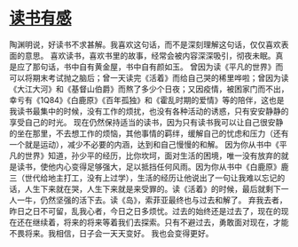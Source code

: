 # [读书有感](https://github.com/platojobs/SFLOG/issues/209)

陶渊明说，好读书不求甚解。我喜欢这句话，而不是深刻理解这句话，仅仅喜欢表面的意思。
喜欢读书，喜欢书里的故事，经常会被内容深深吸引，彻夜未眠。真是应了那句话，书中自有黄金屋，书中自有颜如玉。
曾因为读《平凡的世界》而可以将期末考试抛之脑后；曾一天读完《活着》而给自己哭的稀里哗啦；曾因为读《大江大河》和《基督山伯爵》而熬了多少个日夜；又因疫情，被困家门而不出，幸亏有《1Q84》《白鹿原》《百年孤独》和《霍乱时期的爱情》等的陪伴，这也是我读书最集中的时候，没有工作的烦扰，也没有各种活动的诱惑，只有安安静静的享受自己的时光。
   现在仍然保持适当的读书，因为只有读书我可以让自己很安静的坐在那里，不去想工作的烦恼，其他事情的羁绊，缓解自己的忧虑和压力（还有一个就是运动），减少不必要的内涵，达到和自己慢慢的和解。
    因为你从书中《平凡的世界》知道，孙少平的经历，比你坎坷，面对生活的困境，唯一没有放弃的就是读书，使他内心变得足够强大，足以抵挡任何风雨。因为你从书中《白鹿原》鹿三（世代给地主打工，没有上过学），生活的经历让他说出了一句让我难以忘记的话，人生下来就在哭，人生下来就是来受罪的。读《活着》的时候，最后就剩下一人一牛，仍然坚强的活下去。读《岛》，索菲亚最终也与过去和解了。
   弃我去者，昨日之日不可留，乱我心者，今日之日多烦忧。过去的始终还是过去了，现在的现在还在继续着，将来的将来等着我们去探索。只有不避过去，勇敢面对现在，才能不畏将来。我相信，日子会一天天变好。
我也会变得更好。